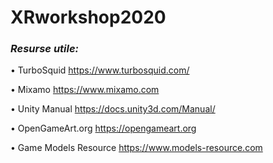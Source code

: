 # XRworkshop2020

### *Resurse utile:*

   • TurboSquid   https://www.turbosquid.com/

   • Mixamo   https://www.mixamo.com

   • Unity Manual   https://docs.unity3d.com/Manual/

   • OpenGameArt.org   https://opengameart.org
   
   • Game Models Resource   https://www.models-resource.com
